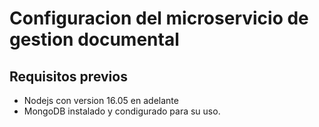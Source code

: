 
# Configuracion del microservicio de gestion documental

## Requisitos previos
- Nodejs con version 16.05 en adelante
- MongoDB instalado y condigurado para su uso.

